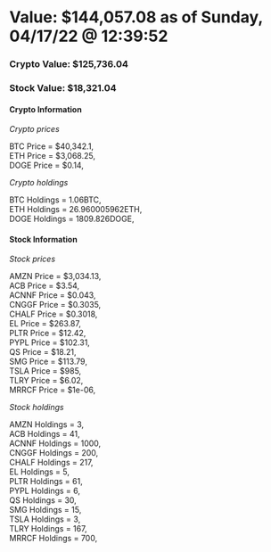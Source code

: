 # Value: $144,057.08 as of Sunday, 04/17/22 @ 12:39:52 

### Crypto Value: $125,736.04

### Stock Value: $18,321.04

#### Crypto Information 
*Crypto prices* 

BTC Price = $40,342.1,  
ETH Price = $3,068.25,  
DOGE Price = $0.14,  


*Crypto holdings* 

BTC Holdings = 1.06BTC,  
ETH Holdings = 26.960005962ETH,  
DOGE Holdings = 1809.826DOGE,  


#### Stock Information 

*Stock prices* 

AMZN Price = $3,034.13,  
ACB Price = $3.54,  
ACNNF Price = $0.043,  
CNGGF Price = $0.3035,  
CHALF Price = $0.3018,  
EL Price = $263.87,  
PLTR Price = $12.42,  
PYPL Price = $102.31,  
QS Price = $18.21,  
SMG Price = $113.79,  
TSLA Price = $985,  
TLRY Price = $6.02,  
MRRCF Price = $1e-06,  


*Stock holdings* 

AMZN Holdings = 3,  
ACB Holdings = 41,  
ACNNF Holdings = 1000,  
CNGGF Holdings = 200,  
CHALF Holdings = 217,  
EL Holdings = 5,  
PLTR Holdings = 61,  
PYPL Holdings = 6,  
QS Holdings = 30,  
SMG Holdings = 15,  
TSLA Holdings = 3,  
TLRY Holdings = 167,  
MRRCF Holdings = 700,  


